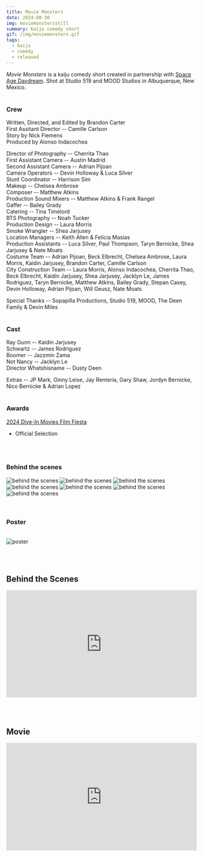 ```yaml
---
title: Movie Monsters
date: 2024-08-30
img: moviemonstersstill
summary: Kaiju comedy short
gif: /img/moviemonsters.gif
tags:
  - kaiju
  - comedy
  - released
---
```


_Movie Monsters_ is a kaiju comedy short created in partnership with [Space Age Daydream](https://www.instagram.com/spaceagedaydreamfilms). Shot at Studio 519 and MOOD Studios in Albuquerque, New Mexico.
</br>
</br>

### Crew

Written, Directed, and Edited by Brandon Carter</br>
First Assitant Director -- Camille Carlson</br>
Story by Nick Flemens</br>
Produced by Alonso Indacochea</br>

Director of Photography -- Cherrita Thao</br>
First Assistant Camera -- Austin Madrid</br>
Second Assistant Camera -- Adrian Pijoan</br>
Camera Operators -- Devin Holloway & Luca Silver </br>
Stunt Coordinator -- Harrison Sim</br>
Makeup -- Chelsea Ambrose</br>
Composer -- Matthew Atkins</br>
Production Sound Mixers -- Matthew Atkins & Frank Rangel</br>
Gaffer -- Bailey Grady</br>
Catering -- Tina Timelord</br>
BTS Photography -- Noah Tucker</br>
Production Design -- Laura Morris</br>
Smoke Wrangler -- Shea Jarjusey</br>
Location Managers -- Keith Allen & Felicia Masias</br>
Production Assistants -- Luca Silver, Paul Thompson, Taryn Bernicke, Shea Jarjusey & Nate Moats</br>
Costume Team -- Adrian Pijoan, Beck Elbrecht, Chelsea Ambrose, Laura Morris, Kaidin Jarjusey, Brandon Carter, Camille Carlson</br>
City Construction Team -- Laura Morris, Alonso Indacochea, Cherrita Thao, Beck Elbrecht, Kaidin Jarjusey, Shea Jarjusey, Jacklyn Le, James Rodriguez, Taryn Bernicke, Matthew Atkins, Bailey Grady, Stepan Casey, Devin Holloway, Adrian Pijoan, Will Geusz, Nate Moats</br>

Special Thanks -- Sopapilla Productions, Studio 519, MOOD, The Deen Family & Devin Miles
</br>
</br>

### Cast

Ray Gunn -- Kaidin Jarjusey</br>
Schwartz -- James Rodriguez</br>
Boomer -- Jazzmin Zama</br>
Not Nancy -- Jacklyn Le</br>
Director Whatshisname -- Dusty Deen

Extras -- JP Mark, Ginny Leise, Jay Renteria, Gary Shaw, Jordyn Bernicke, Nico Bernicke & Adrian Lopez
</br>
</br>

### Awards

[2024 Dive-In Movies Film Fiesta](https://diveinmovies.xyz)
* Official Selection
</br>
</br>

### Behind the scenes

<div class="row g-2">
  <div class="col-lg-6 col-md-12 mb-6 mb-lg-0">
	<img src="/img/movie_monsters/behind_the_scenes4.jpg" class="w-100 shadow-1-strong rounded mb-2" alt="behind the scenes">
  	<img src="/img/movie_monsters/behind_the_scenes1.jpg" class="w-100 shadow-1-strong rounded mb-2" alt="behind the scenes">
  	<img src="/img/movie_monsters/behind_the_scenes5.jpg" class="w-100 shadow-1-strong rounded mb-2" alt="behind the scenes">
  </div>
  <div class="col-lg-6 mb-6 mb-lg-0">
	<img src="/img/movie_monsters/behind_the_scenes2.jpg" class="w-100 shadow-1-strong rounded mb-2" alt="behind the scenes">
  	<img src="/img/movie_monsters/behind_the_scenes3.jpg" class="w-100 shadow-1-strong rounded mb-2" alt="behind the scenes">
  	<img src="/img/movie_monsters/behind_the_scenes7.jpg" class="w-100 shadow-1-strong rounded mb-2" alt="behind the scenes">
	<img src="/img/movie_monsters/behind_the_scenes6.jpg" class="w-100 shadow-1-strong rounded mb-2" alt="behind the scenes">
  </div>
</div>
<br><br>

### Poster
<br>
<img src="/img/movie_monsters/poster.jpg" class="w-75 shadow-1-strong rounded mb-2" alt="poster">

<br><br>

## Behind the Scenes

<style>.embed-container { position: relative; padding-bottom: 56.25%; height: 0; overflow: hidden; max-width: 100%; } .embed-container iframe, .embed-container object, .embed-container embed { position: absolute; top: 0; left: 0; width: 100%; height: 100%; }</style><div class='embed-container'><iframe width="100%" height="400vh" src="https://www.youtube.com/embed/mN9Piz9jcN4" title="YouTube video player" frameborder="0" allow="accelerometer; autoplay; clipboard-write; encrypted-media; gyroscope; picture-in-picture" allowfullscreen></iframe></div>
<br><br>

## Movie

<style>.embed-container { position: relative; padding-bottom: 56.25%; height: 0; overflow: hidden; max-width: 100%; } .embed-container iframe, .embed-container object, .embed-container embed { position: absolute; top: 0; left: 0; width: 100%; height: 100%; }</style><div class='embed-container'><iframe width="100%" height="400vh" src="https://www.youtube.com/embed/BUSTQP3A4dQ" title="YouTube video player" frameborder="0" allow="accelerometer; autoplay; clipboard-write; encrypted-media; gyroscope; picture-in-picture" allowfullscreen></iframe></div>